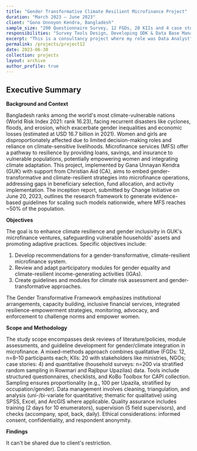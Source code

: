 ```yaml
---
title: "Gender Transformative Climate Resilient Microfinance Project"
duration: "March 2023 – June 2023"
client: "Gono Unnoyon Kendra, Bangladesh"
sample_size: "200 Questionnaire Survey, 12 FGDs, 20 KIIs and 4 case stories"
responsibilities: "Survey Tools Design, Developing ODK & Data Base Management."
excerpt: "This is a consultancy project where my role was Data Analyst"
permalink: /projects/project12
date: 2023-06-30
collection: projects
layout: archive
author_profile: true
---
```

## Executive Summary


**Background and Context** 

Bangladesh ranks among the world's most climate-vulnerable nations (World Risk Index 2021: rank 16.23), facing recurrent disasters like cyclones, floods, and erosion, which exacerbate gender inequalities and economic losses (estimated at USD 16.7 billion in 2021). Women and girls are disproportionately affected due to limited decision-making roles and reliance on climate-sensitive livelihoods. Microfinance services (MFS) offer a pathway to resilience by providing loans, savings, and insurance to vulnerable populations, potentially empowering women and integrating climate adaptation. This project, implemented by Gana Unnayan Kendra (GUK) with support from Christian Aid (CA), aims to embed gender-transformative and climate-resilient strategies into microfinance operations, addressing gaps in beneficiary selection, fund allocation, and activity implementation. The inception report, submitted by Change Initiative on June 20, 2023, outlines the research framework to generate evidence-based guidelines for scaling such models nationwide, where MFS reaches ~50% of the population.

**Objectives**

The goal is to enhance climate resilience and gender inclusivity in GUK's microfinance ventures, safeguarding vulnerable households' assets and promoting adaptive practices. Specific objectives include:

1. Develop recommendations for a gender-transformative, climate-resilient microfinance system.
2. Review and adapt participatory modules for gender equality and climate-resilient income-generating activities (IGAs).
3. Create guidelines and modules for climate risk assessment and gender-transformative approaches.

The Gender Transformative Framework emphasizes institutional arrangements, capacity building, inclusive financial services, integrated resilience-empowerment strategies, monitoring, advocacy, and enforcement to challenge norms and empower women.

**Scope and Methodology**

The study scope encompasses desk reviews of literature/policies, module assessments, and guideline development for gender/climate integration in microfinance. A mixed-methods approach combines qualitative (FGDs: 12, n=8–10 participants each; KIIs: 20 with stakeholders like ministries, NGOs; case stories: 4) and quantitative (household surveys: n=200 via stratified random sampling in Rowmari and Rajibpur Upazilas) data. Tools include structured questionnaires, checklists, and KoBo Toolbox for CAPI collection. Sampling ensures proportionality (e.g., 100 per Upazila, stratified by occupation/gender). Data management involves cleaning, triangulation, and analysis (uni-/bi-variate for quantitative; thematic for qualitative) using SPSS, Excel, and ArcGIS where applicable. Quality assurance includes training (2 days for 10 enumerators), supervision (5 field supervisors), and checks (accompany, spot, back, daily). Ethical considerations: informed consent, confidentiality, and respondent anonymity.

**Findings**

It can't be shared due to client's restriction. 
